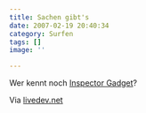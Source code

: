 ```yaml
---
title: Sachen gibt's
date: 2007-02-19 20:40:34
category: Surfen
tags: []
image: ''

---
```


Wer kennt noch [Inspector Gadget](http://lifedev.net/2007/02/casual-friday-video-beatboxing-flute-inspector-gadget-them/)?  

  

Via [livedev.net](http://lifedev.net)
